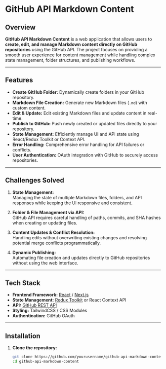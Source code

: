 # GitHub API Markdown Content

## Overview
**GitHub API Markdown Content** is a web application that allows users to **create, edit, and manage Markdown content directly on GitHub repositories** using the GitHub API. The project focuses on providing a smooth user experience for content management while handling complex state management, folder structures, and publishing workflows.

---

## Features

- **Create GitHub Folder:** Dynamically create folders in your GitHub repository.
- **Markdown File Creation:** Generate new Markdown files (`.md`) with custom content.
- **Edit & Update:** Edit existing Markdown files and update content in real-time.
- **Publish to GitHub:** Push newly created or updated files directly to your repository.
- **State Management:** Efficiently manage UI and API state using React/Redux Toolkit or Context API.
- **Error Handling:** Comprehensive error handling for API failures or conflicts.
- **User Authentication:** OAuth integration with GitHub to securely access repositories.

---

## Challenges Solved

1. **State Management:**  
   Managing the state of multiple Markdown files, folders, and API responses while keeping the UI responsive and consistent.

2. **Folder & File Management via API:**  
   GitHub API requires careful handling of paths, commits, and SHA hashes when creating or updating files.  

3. **Content Updates & Conflict Resolution:**  
   Handling edits without overwriting existing changes and resolving potential merge conflicts programmatically.

4. **Dynamic Publishing:**  
   Automating file creation and updates directly to GitHub repositories without using the web interface.

---

## Tech Stack

- **Frontend Framework:** [React](https://reactjs.org/) / [Next.js](https://nextjs.org/)
- **State Management:** [Redux Toolkit](https://redux-toolkit.js.org/) or React Context API
- **API:** [GitHub REST API](https://docs.github.com/en/rest)
- **Styling:** TailwindCSS / CSS Modules
- **Authentication:** GitHub OAuth

---

## Installation

1. **Clone the repository:**
   ```bash
   git clone https://github.com/yourusername/github-api-markdown-content.git
   cd github-api-markdown-content
